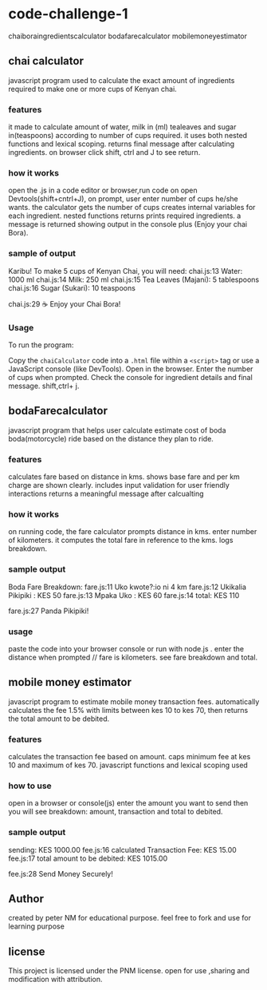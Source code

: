 # code-challenge-1

chaiboraingredientscalculator
bodafarecalculator
mobilemoneyestimator

## chai calculator

javascript program used to calculate the exact amount of ingredients required to make one or more cups of Kenyan chai.

### features

it made to calculate amount of water, milk in (ml) tealeaves and sugar in(teaspoons) according to number of cups required.
it uses both nested functions and lexical scoping.
returns final message after calculating ingredients.
on browser click shift, ctrl and J to see return.

### how it works

open the .js in a code editor or browser,run code on open Devtools(shift+cntrl+J), on prompt, user enter number of cups he/she wants.
the calculator gets the number of cups creates internal variables for each ingredient.
nested functions returns prints required ingredients.
a message is returned showing output in the console plus (Enjoy your chai Bora).

### sample of output

Karibu! To make 5 cups of Kenyan Chai, you will need:
chai.js:13 Water: 1000 ml
chai.js:14 Milk: 250 ml
chai.js:15 Tea Leaves (Majani): 5 tablespoons
chai.js:16 Sugar (Sukari): 10 teaspoons

chai.js:29 ☕ Enjoy your Chai Bora!

### Usage

To run the program:

Copy the `chaiCalculator` code into a `.html` file within a `<script>` tag or use a JavaScript console (like DevTools).
Open in the browser.
Enter the number of cups when prompted.
Check the console for ingredient details and final message. shift,ctrl+ j.

## bodaFarecalculator

javascript program that helps user calculate estimate cost of boda boda(motorcycle) ride based on the distance they plan to ride.

### features

calculates fare based on distance in kms.
shows base fare and per km charge are shown clearly.
includes input validation for user friendly interactions
returns a meaningful message after calcualting

### how it works

on running code, the fare calculator prompts distance in kms.
enter number of kilometers.
it computes the total fare in reference to the kms.
logs breakdown.

### sample output

Boda Fare Breakdown:
fare.js:11 Uko kwote?:io ni 4 km
fare.js:12 Ukikalia Pikipiki : KES 50
fare.js:13 Mpaka Uko : KES 60
fare.js:14 total: KES 110

fare.js:27 Panda Pikipiki!

### usage

paste the code into your browser console or run with node.js .
enter the distance when prompted // fare is kilometers.
see fare breakdown and total.

## mobile money estimator

javascript program to estimate mobile money transaction fees.
automatically calculates the fee 1.5% with limits between kes 10 to kes 70, then returns the total amount to be debited.

### features

calculates the transaction fee based on amount.
caps minimum fee at kes 10 and maximum of kes 70.
javascript functions and lexical scoping used

### how to use

open in a browser or console(js)
enter the amount you want to send
then you will see breakdown: amount, transaction and total to debited.

### sample output

sending: KES 1000.00
fee.js:16 calculated Transaction Fee: KES 15.00
fee.js:17 total amount to be debited: KES 1015.00

fee.js:28 Send Money Securely!

## Author

created by peter NM for educational purpose. feel free to fork and use for learning purpose

## license

This project is licensed under the PNM license. open for use ,sharing and modification with attribution.
